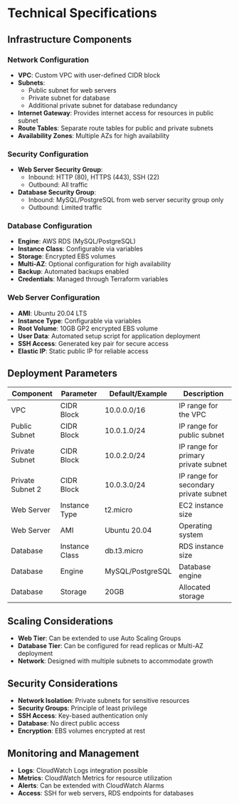 # Technical Specifications

## Infrastructure Components

### Network Configuration
- **VPC**: Custom VPC with user-defined CIDR block
- **Subnets**:
  - Public subnet for web servers
  - Private subnet for database
  - Additional private subnet for database redundancy
- **Internet Gateway**: Provides internet access for resources in public subnet
- **Route Tables**: Separate route tables for public and private subnets
- **Availability Zones**: Multiple AZs for high availability

### Security Configuration
- **Web Server Security Group**:
  - Inbound: HTTP (80), HTTPS (443), SSH (22)
  - Outbound: All traffic
- **Database Security Group**:
  - Inbound: MySQL/PostgreSQL from web server security group only
  - Outbound: Limited traffic

### Database Configuration
- **Engine**: AWS RDS (MySQL/PostgreSQL)
- **Instance Class**: Configurable via variables
- **Storage**: Encrypted EBS volumes
- **Multi-AZ**: Optional configuration for high availability
- **Backup**: Automated backups enabled
- **Credentials**: Managed through Terraform variables

### Web Server Configuration
- **AMI**: Ubuntu 20.04 LTS
- **Instance Type**: Configurable via variables
- **Root Volume**: 10GB GP2 encrypted EBS volume
- **User Data**: Automated setup script for application deployment
- **SSH Access**: Generated key pair for secure access
- **Elastic IP**: Static public IP for reliable access

## Deployment Parameters

| Component | Parameter | Default/Example | Description |
|-----------|-----------|----------------|-------------|
| VPC | CIDR Block | 10.0.0.0/16 | IP range for the VPC |
| Public Subnet | CIDR Block | 10.0.1.0/24 | IP range for public subnet |
| Private Subnet | CIDR Block | 10.0.2.0/24 | IP range for primary private subnet |
| Private Subnet 2 | CIDR Block | 10.0.3.0/24 | IP range for secondary private subnet |
| Web Server | Instance Type | t2.micro | EC2 instance size |
| Web Server | AMI | Ubuntu 20.04 | Operating system |
| Database | Instance Class | db.t3.micro | RDS instance size |
| Database | Engine | MySQL/PostgreSQL | Database engine |
| Database | Storage | 20GB | Allocated storage |

## Scaling Considerations

- **Web Tier**: Can be extended to use Auto Scaling Groups
- **Database Tier**: Can be configured for read replicas or Multi-AZ deployment
- **Network**: Designed with multiple subnets to accommodate growth

## Security Considerations

- **Network Isolation**: Private subnets for sensitive resources
- **Security Groups**: Principle of least privilege
- **SSH Access**: Key-based authentication only
- **Database**: No direct public access
- **Encryption**: EBS volumes encrypted at rest

## Monitoring and Management

- **Logs**: CloudWatch Logs integration possible
- **Metrics**: CloudWatch Metrics for resource utilization
- **Alerts**: Can be extended with CloudWatch Alarms
- **Access**: SSH for web servers, RDS endpoints for databases